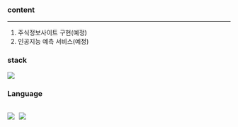 ### content
---
1. 주식정보사이트 구현(예정)
2. 인공지능 예측 서비스(예정)
### stack
<img src="https://img.shields.io/badge/Django-092E20?&logo=Django&logoColor=white">


### Language
<img src="https://img.shields.io/badge/HTML5-E34F26?&logo=HTML5&logoColor=white">&nbsp;&nbsp;<img src="https://img.shields.io/badge/Python-3776AB?&logo=Python&logoColor=white">
---
